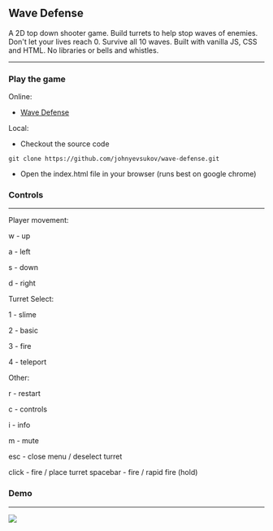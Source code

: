Wave Defense
----

A 2D top down shooter game. Build turrets to help stop waves of enemies. Don't let your lives reach 0. Survive all 10 waves. Built with vanilla JS, CSS and HTML. No libraries or bells and whistles.

----
### Play the game

Online:

- [Wave Defense](wave-defense.vercel.app/)

Local:

- Checkout the source code

```git clone https://github.com/johnyevsukov/wave-defense.git```

- Open the index.html file in your browser (runs best on google chrome)

### Controls
----

Player movement:

w - up  

a - left  

s - down  

d - right

Turret Select: 

1 - slime  

2 - basic  

3 - fire  

4 - teleport

Other:

r - restart  

c - controls  

i - info  

m - mute  

esc - close menu / deselect turret  

click - fire / place turret
spacebar - fire / rapid fire (hold)

### Demo
----

![](https://github.com/johnyevsukov/wave-defense/assets/10480867/2f74bcf1-2133-4f42-a7bb-d772152d6a1f)
